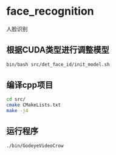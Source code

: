 # face_recognition
人脸识别

## 根据CUDA类型进行调整模型
```bash
bin/bash src/det_face_id/init_model.sh
```

## 编译cpp项目
```bash
cd src/
cmake CMakeLists.txt
make -j4
```

## 运行程序
```
./bin/GodeyeVideoCrow
```